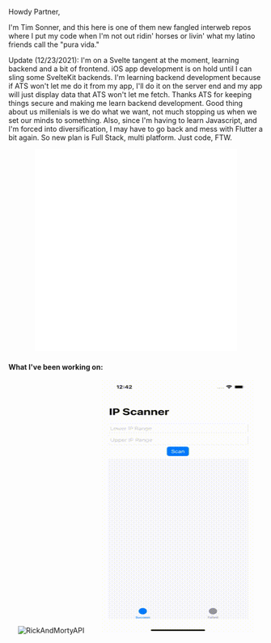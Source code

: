 Howdy Partner,

I'm Tim Sonner, and this here is one of them new fangled interweb repos where I put my code when I'm not out ridin' horses or livin' what my latino friends call the "pura vida."

Update (12/23/2021):
I'm on a Svelte tangent at the moment, learning backend and a bit of frontend. iOS app development is on hold until I can sling some SvelteKit backends. I'm learning backend development because if ATS won't let me do it from my app, I'll do it on the server end and my app will just display data that ATS won't let me fetch. Thanks ATS for keeping things secure and making me learn backend development. Good thing about us millenials is we do what we want, not much stopping us when we set our minds to something. Also, since I'm having to learn Javascript, and I'm forced into diversification, I may have to go back and mess with Flutter a bit again. So new plan is Full Stack, multi platform. Just code, FTW.

<div align="center">
    <img src="test.svg" width="400" height="400" alt="css-in-readme">
</div>

#### What I've been working on:
<!---
This is the format for comments in the readme
alternate image size: 370x480
--->
<p align="center">
  <img alt="RickAndMortyAPI" src="https://github.com/timsonner/RickAndMortyAPI/blob/7d96ffc0a6c96d7f5f0125b1df870f01da6fed96/RickAndMortyAPI.gif" width=300 height=500>
&nbsp; &nbsp; &nbsp; &nbsp;
  <img alt="IPScanner" src="https://github.com/timsonner/IPScanner/blob/7a32478bf45e20d154f55c73e2117432637e847e/IPScanner.gif" width=300 height=500>
</p>
